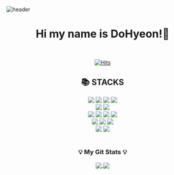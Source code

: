  
![header](https://capsule-render.vercel.app/api?type=waving&color=0:20BDFF,100:5433FF&height=200&section=header&text=Hello!&fontSize=50&animation=twinkling)
  <div align=center>
   <h1>Hi my name is DoHyeon!👋</h1>
  </div>
<br>
  <div align=center>

 [![Hits](https://hits.seeyoufarm.com/api/count/incr/badge.svg?url=https%3A%2F%2Fgithub.com%2Fgjbae1212%2Fhit-counter&count_bg=%23B194FD&title_bg=%2363BDFF&icon=github.svg&icon_color=%23E7E7E7&title=hits&edge_flat=false)](https://github.com/DoKkangs)

  </div>

<div align=center><h2>📚 STACKS</h2>
 <img src="https://img.shields.io/badge/java-007396?style=for-the-badge&logo=java&logoColor=white"> 
 <img src="https://img.shields.io/badge/Spring-6DB33F?style=for-the-badge&logo=Spring&logoColor=white"/>
 <img src="https://img.shields.io/badge/SpringBoot-6DB33F?style=for-the-badge&logo=springboot&logoColor=white">
 <img src="https://img.shields.io/badge/springsecurity-6DB33F?style=for-the-badge&logo=springsecurity&logoColor=white">
</div>


<div align=center>
  <img src="https://img.shields.io/badge/MySQL-4479A1?style=for-the-badge&logo=MySQL&logoColor=white"/>
  <img src="https://img.shields.io/badge/redis-DC382D?style=for-the-badge&logo=redis&logoColor=white"/>
</div>
 
<div align=center>
 <img src="https://img.shields.io/badge/githubactions-2088FF?style=for-the-badge&logo=githubactions&logoColor=white"/>
 <img src="https://img.shields.io/badge/Docker-2496ED?style=for-the-badge&logo=Docker&logoColor=white"/>
  <img src="https://img.shields.io/badge/amazonaws-232F3E?style=for-the-badge&logo=amazonaws&logoColor=white"/>
  <img src="https://img.shields.io/badge/amazonec2-FF9900?style=for-the-badge&logo=amazonec2&logoColor=white"/>
</div>


<div align=center>
  <img src="https://img.shields.io/badge/thymeleaf-005F0F?style=for-the-badge&logo=thymeleaf&logoColor=white"/>
 <img src="https://img.shields.io/badge/nginx-009639?style=for-the-badge&logo=nginx&logoColor=white"/>
 <img src="https://img.shields.io/badge/Postman-FF6C37?style=for-the-badge&logo=Postman&logoColor=white"/>
</div>


<div align=center>
 <img src="https://img.shields.io/badge/github-181717?style=for-the-badge&logo=github&logoColor=white"/>
  <img src="https://img.shields.io/badge/git-F05032?style=for-the-badge&logo=git&logoColor=white"/>
</div>
<br>

<h3 align="center">💡 My Git Stats 💡</h3>
<div align=center>
  <a href="https://github.com/DoKkangs">
    <img align="center" src="https://github-readme-stats.vercel.app/api?username=DoKkangs&hide=${가릴항목}&hide_title=${타이틀숨김}&show_icons=${깃아이콘표시}&include_all_commits=true&theme=buefy" />
   <img align="center" src="https://github-readme-stats.vercel.app/api/top-langs/?username=DoKkangs&layout=compact&theme=buefy&hide=HTML" />
  </a>
</div>




<!--
**DoKkangs/DoKkangs** is a ✨ _special_ ✨ repository because its `README.md` (this file) appears on your GitHub profile.
![header](https://capsule-render.vercel.app/api?type=${배경타입}&color=auto&height=${높이}&section=header&text=${텍스트}&fontSize=${글자크기}&animation=${텍스트 효과})
Here are some ideas to get you started:
- 🔭 I’m currently working on ...
- 🌱 I’m currently learning ...
- 👯 I’m looking to collaborate on ...
- 🤔 I’m looking for help with ...
- 💬 Ask me about ...
- 📫 How to reach me: ...
- 😄 Pronouns: ...
- ⚡ Fun fact: ...
-->
